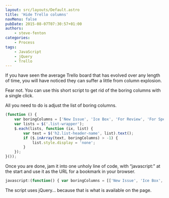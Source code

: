 ```yaml
---
layout: src/layouts/Default.astro
title: 'Hide Trello columns'
navMenu: false
pubDate: 2015-08-07T07:30:57+01:00
authors:
    - steve-fenton
categories:
    - Process
tags:
    - JavaScript
    - jQuery
    - Trello
---
```


If you have seen the average Trello board that has evolved over any length of time, you will have noticed they can suffer a little from column explosion.

Fear not. You can use this short script to get rid of the boring columns with a single click.

All you need to do is adjust the list of boring columns.

```javascript
(function () {
    var boringColumns = ['New Issue', 'Ice Box', 'For Review', 'For Specification'];
    var lists = $('.list-wrapper');
    $.each(lists, function (ix, list) {
        var text = $('h2.list-header-name', list).text();
        if ($.inArray(text, boringColumns) > -1) {
            list.style.display = 'none';
        }
    });
}());
```

Once you are done, jam it into one unholy line of code, with “javascript:” at the start and use it as the URL for a bookmark in your browser.

```javascript
javascript:(function() { var boringColumns = [['New Issue', 'Ice Box', 'For Review', 'For Specification']; var lists = $('.list-wrapper'); $.each(lists, function(ix, list) { var text = $('h2.list-header-name', list).text(); if ($.inArray(text, boringColumns) > -1) { list.style.display = 'none'; } }); }());
```

The script uses jQuery… because that is what is available on the page.
